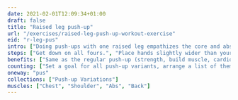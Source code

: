 ```yaml
---
date: 2021-02-01T12:09:34+01:00
draft: false
title: "Raised leg push-up"
url: "/exercises/raised-leg-push-up-workout-exercise"
eid: "r-leg-pus"
intro: ["Doing push-ups with one raised leg empathizes the core and abs use. Similar to the push-up it is a great exercise for chest, shoulders, triceps, back and core."]
steps: ["Get down on all fours.", "Place hands slightly wider than your shoulders.", "Straighten arms and legs.", "Raise one of the legs.", "Lower the body, the chest nearly touches the floor.", "Pause, then straight your arms and push back up."]
benefits: ["Same as the regular push-up (strength, build muscle, cardio effort) with stronger core engagement."]
counting: ["Set a goal for all push-up variants, arrange a list of them to ensure many are tried."]
oneway: "pus"
collections: ["Push-up Variations"]
muscles: ["Chest", "Shoulder", "Abs", "Back"]
---
```

